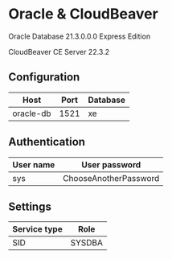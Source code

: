# Oracle & CloudBeaver

Oracle Database 21.3.0.0.0 Express Edition

CloudBeaver CE Server 22.3.2

## Configuration

Host | Port | Database
-|-|-
oracle-db | 1521 | xe

## Authentication

User name | User password
-|-
sys | ChooseAnotherPassword

## Settings

Service type | Role
-|-
SID | SYSDBA
